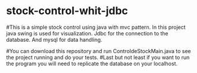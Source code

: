 # stock-control-whit-jdbc

#This is a simple stock control using java with mvc pattern. In this project java swing is used for visualization.
Jdbc for the connection to the database.
And mysql for data handling.

#You can download this repository and run ControldeStockMain.java to see the project running and do your tests.
#Last but not least if you want to run the program you will need to replicate the database on your localhost.

